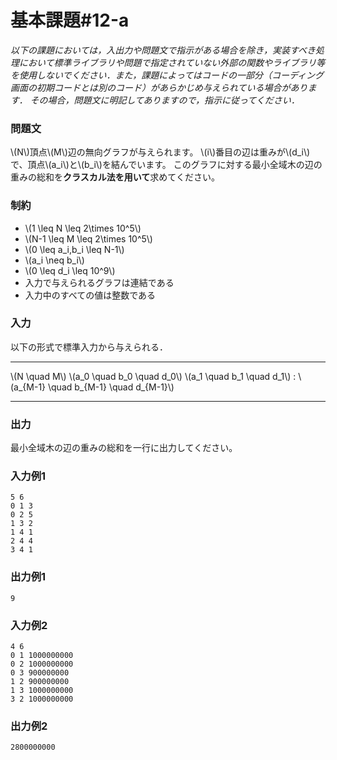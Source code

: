 # 基本課題#12-a

*以下の課題においては，入出力や問題文で指示がある場合を除き，実装すべき処理において標準ライブラリや問題で指定されていない外部の関数やライブラリ等を使用しないでください．また，課題によってはコードの一部分（コーディング画面の初期コードとは別のコード）があらかじめ与えられている場合があります． その場合，問題文に明記してありますので，指示に従ってください．*

### 問題文
\\(N\\)頂点\\(M\\)辺の無向グラフが与えられます。
\\(i\\)番目の辺は重みが\\(d_i\\)で、頂点\\(a_i\\)と\\(b_i\\)を結んでいます。
このグラフに対する最小全域木の辺の重みの総和を**クラスカル法を用いて**求めてください。

### 制約
- \\(1 \leq N \leq 2\times 10^5\\)
- \\(N-1 \leq M \leq 2\times 10^5\\)
- \\(0 \leq a_i,b_i \leq N-1\\)
- \\(a_i \neq b_i\\)
- \\(0 \leq d_i \leq 10^9\\)
- 入力で与えられるグラフは連結である
- 入力中のすべての値は整数である


### 入力
以下の形式で標準入力から与えられる．

---

\\(N \quad M\\)
\\(a_0 \quad b_0 \quad d_0\\)
\\(a_1 \quad b_1 \quad d_1\\)
:
\\(a_{M-1} \quad b_{M-1} \quad d_{M-1}\\)

---


### 出力
最小全域木の辺の重みの総和を一行に出力してください。

### 入力例1
```
5 6
0 1 3
0 2 5
1 3 2
1 4 1
2 4 4
3 4 1
```
### 出力例1
```
9
```

### 入力例2
```
4 6
0 1 1000000000
0 2 1000000000
0 3 900000000
1 2 900000000
1 3 1000000000
3 2 1000000000
```
### 出力例2
```
2800000000
```